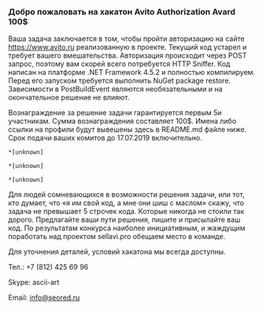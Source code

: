 ### Добро пожаловать на хакатон Avito Authorization Avard 100$

Ваша задача заключается в том, чтобы пройти авторизацию на сайте https://www.avito.ru реализованную в проекте. Текущий код устарел и требует вашего вмешательства. Авторизация происходит через POST запрос, поэтому вам скорей всего потребуется HTTP Sniffer.  Код написан на платформе .NET Framework 4.5.2 и полностью компилируем. Перед его запуском требуется выполнить NuGet package restore. Зависимости в PostBuildEvent являются необязательными и на окончательное решение не влияют.


Вознаграждение за решение задачи гарантируется первым 5и участникам. Сумма вознаграждения составляет 100$. Имена либо ссылки на профили будут вывешены здесь в README.md файле ниже. Срок подачи ваших комитов до 17.07.2019 включительно.

```
*[unknown]

*[unknown]

*[unknown]
```

Для людей сомневающихся в возможности решения задачи, или тот, кто думает, что «я им свой код, а мне они шиш с маслом» скажу, что задача не превышает 5 строчек кода. Которые никогда не стоили так дорого.
Предлагайте ваши пути решения, пишите и присылайте ваш код. По результатам конкурса наиболее инициативным, и жаждущим поработать над проектом sellavi.pro обещаем   место в команде.

Для  уточнения деталей, условий хакатона мы всегда доступны.

Тел.: +7 (812) 425 69 96

Skype: ascii-art

Email: info@seored.ru
